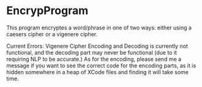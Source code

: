 # EncrypProgram

This program encryptes a word/phrase in one of two ways: either using a caesers cipher or a vigenere cipher. 

Current Errors: 
Vigenere Cipher Encoding and Decoding is currently not functional, and the decoding part may never be functional (due to it requiring NLP to be accurate.) As for the encoding, please send me a message if you want to see the correct code for the encoding parts, as it is hidden somewhere in a heap of XCode files and finding it will take some time. 
